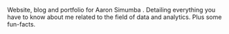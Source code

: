Website, blog and portfolio for Aaron Simumba [](@asimumba). Detailing everything you have to know about me related to the field of data and analytics. Plus some fun-facts.
